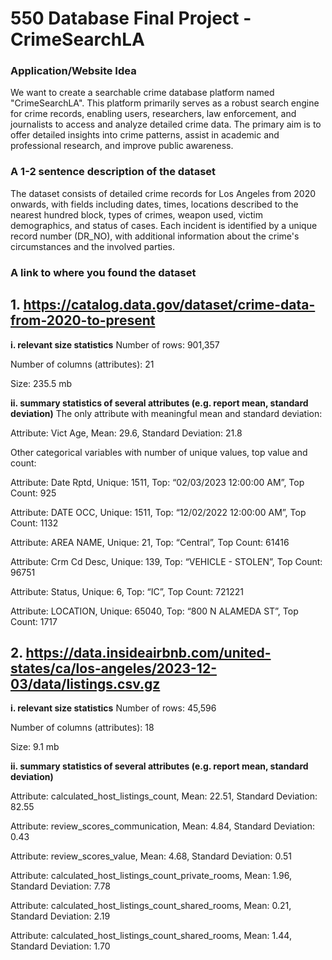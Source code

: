 # 550 Database Final Project - CrimeSearchLA

### **Application/Website Idea**
We want to create a searchable crime database platform named "CrimeSearchLA". This platform primarily serves as a robust search engine for crime records, enabling users, researchers, law enforcement, and journalists to access and analyze detailed crime data. The primary aim is to offer detailed insights into crime patterns, assist in academic and professional research, and improve public awareness.

### **A 1-2 sentence description of the dataset**
The dataset consists of detailed crime records for Los Angeles from 2020 onwards, with fields including dates, times, locations described to the nearest hundred block, types of crimes, weapon used, victim demographics, and status of cases. Each incident is identified by a unique record number (DR_NO), with additional information about the crime's circumstances and the involved parties. 

### **A link to where you found the dataset**
## 1. https://catalog.data.gov/dataset/crime-data-from-2020-to-present

**i. relevant size statistics**
Number of rows: 901,357

Number of columns (attributes): 21

Size: 235.5 mb

**ii. summary statistics of several attributes (e.g. report mean, standard deviation)**
The only attribute with meaningful mean and standard deviation:

Attribute: Vict Age, Mean: 29.6, Standard Deviation: 21.8 

Other categorical variables with number of unique values, top value and count:

Attribute: Date Rptd, Unique: 1511, Top: “02/03/2023 12:00:00 AM”, Top Count: 925

Attribute: DATE OCC, Unique: 1511, Top: “12/02/2022 12:00:00 AM”, Top Count: 1132

Attribute: AREA NAME, Unique: 21, Top: “Central”, Top Count: 61416

Attribute: Crm Cd Desc, Unique: 139, Top: “VEHICLE - STOLEN”, Top Count: 96751

Attribute: Status, Unique: 6, Top: “IC”, Top Count: 721221

Attribute: LOCATION, Unique: 65040, Top: “800 N ALAMEDA ST”, Top Count: 1717

## 2. https://data.insideairbnb.com/united-states/ca/los-angeles/2023-12-03/data/listings.csv.gz

**i. relevant size statistics**
Number of rows: 45,596

Number of columns (attributes): 18

Size: 9.1 mb

**ii. summary statistics of several attributes (e.g. report mean, standard deviation)**

Attribute: calculated_host_listings_count, Mean: 22.51, Standard Deviation: 82.55

Attribute: review_scores_communication, Mean: 4.84, Standard Deviation: 0.43

Attribute: review_scores_value, Mean: 4.68, Standard Deviation: 0.51

Attribute: calculated_host_listings_count_private_rooms, Mean: 1.96, Standard Deviation: 7.78

Attribute: calculated_host_listings_count_shared_rooms, Mean: 0.21, Standard Deviation: 2.19

Attribute: calculated_host_listings_count_shared_rooms, Mean: 1.44, Standard Deviation: 1.70









